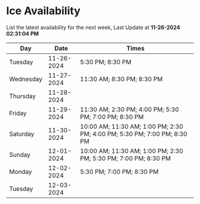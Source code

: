 # Ice Availability

List the latest availability for the next week, Last Update at **11-26-2024 02:31:04 PM**

| Day         | Date        | Times       |
| ----------- | ----------- | ----------- |
|Tuesday|11-26-2024|5:30 PM; 8:30 PM|
|Wednesday|11-27-2024|11:30 AM; 8:30 PM; 8:30 PM|
|Thursday|11-28-2024||
|Friday|11-29-2024|11:30 AM; 2:30 PM; 4:00 PM; 5:30 PM; 7:00 PM; 8:30 PM|
|Saturday|11-30-2024|10:00 AM; 11:30 AM; 1:00 PM; 2:30 PM; 4:00 PM; 5:30 PM; 7:00 PM; 8:30 PM|
|Sunday|12-01-2024|10:00 AM; 11:30 AM; 1:00 PM; 2:30 PM; 5:30 PM; 7:00 PM; 8:30 PM|
|Monday|12-02-2024|5:30 PM; 7:00 PM; 8:30 PM|
|Tuesday|12-03-2024||
